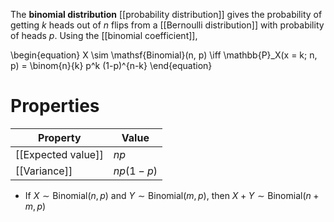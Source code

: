 The **binomial distribution** [[probability distribution]] gives the probability of getting $k$ heads out of $n$ flips from a [[Bernoulli distribution]] with probability of heads $p$. Using the [[binomial coefficient]],

\begin{equation}
X \sim \mathsf{Binomial}(n, p) \iff  \mathbb{P}_X(x = k; n, p) = \binom{n}{k} p^k (1-p)^{n-k}
\end{equation}

# Properties

|Property|Value|
|--------|-----|
|[[Expected value]]|$np$|
|[[Variance]]|$np(1-p)$|

* If $X \sim \mathsf{Binomial}(n,p)$ and $Y \sim \mathsf{Binomial}(m,p)$, then $X+Y \sim \mathsf{Binomial}(n+m, p)$